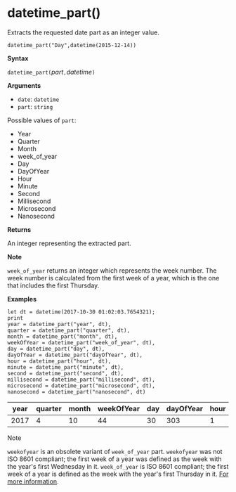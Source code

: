 # datetime_part()

Extracts the requested date part as an integer value.

<!--csl-->
```
datetime_part("Day",datetime(2015-12-14))
```

**Syntax**

`datetime_part(`*part*`,`*datetime*`)`

**Arguments**

* `date`: `datetime`
* `part`: `string`

Possible values of `part`: 
- Year
- Quarter
- Month
- week_of_year
- Day
- DayOfYear
- Hour
- Minute
- Second
- Millisecond
- Microsecond
- Nanosecond

**Returns**

An integer representing the extracted part.

**Note**

`week_of_year` returns an integer which represents the week number. The week number is calculated from the first week of a year, which is the one that includes the first Thursday.

**Examples**

<!-- csl -->
```
let dt = datetime(2017-10-30 01:02:03.7654321); 
print 
year = datetime_part("year", dt),
quarter = datetime_part("quarter", dt),
month = datetime_part("month", dt),
weekOfYear = datetime_part("week_of_year", dt),
day = datetime_part("day", dt),
dayOfYear = datetime_part("dayOfYear", dt),
hour = datetime_part("hour", dt),
minute = datetime_part("minute", dt),
second = datetime_part("second", dt),
millisecond = datetime_part("millisecond", dt),
microsecond = datetime_part("microsecond", dt),
nanosecond = datetime_part("nanosecond", dt)

```

|year|quarter|month|weekOfYear|day|dayOfYear|hour|minute|second|millisecond|microsecond|nanosecond|
|---|---|---|---|---|---|---|---|---|---|---|---|
|2017|4|10|44|30|303|1|2|3|765|765432|765432100|

> [!NOTE]
> `weekofyear` is an obsolete variant of `week_of_year` part. `weekofyear` was not ISO 8601 compliant; the first week of a year was defined as the week with the year's first Wednesday in it.
`week_of_year` is ISO 8601 compliant; the first week of a year is defined as the week with the year's first Thursday in it. [For more information](https://en.wikipedia.org/wiki/ISO_8601#Week_dates).
